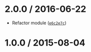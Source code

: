 <!--remark setext-->

<!--lint disable no-multiple-toplevel-headings-->

2.0.0 / 2016-06-22
==================

*   Refactor module ([`e6c2e7c`](https://github.com/wooorm/retext-sentiment/commit/e6c2e7c))

1.0.0 / 2015-08-04
==================
